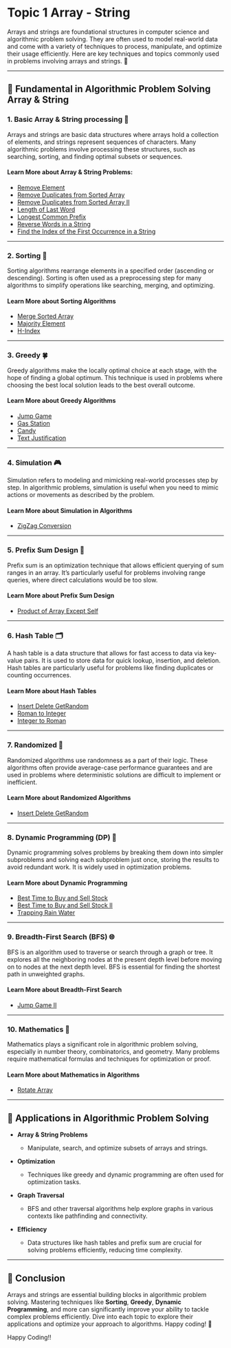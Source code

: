 # Topic 1 Array - String

Arrays and strings are foundational structures in computer science and algorithmic problem solving. They are often used to model real-world data and come with a variety of techniques to process, manipulate, and optimize their usage efficiently. Here are key techniques and topics commonly used in problems involving arrays and strings. 🚀

---

## 📌 Fundamental in Algorithmic Problem Solving Array & String

### 1. **Basic Array & String processing** 📖

Arrays and strings are basic data structures where arrays hold a collection of elements, and strings represent sequences of characters. Many algorithmic problems involve processing these structures, such as searching, sorting, and finding optimal subsets or sequences.

#### Learn More about Array & String Problems:

- [Remove Element](002%20Remove%20Element/README.md)
- [Remove Duplicates from Sorted Array](003%20Remove%20Duplicates%20from%20Sorted%20Array/README.md)
- [Remove Duplicates from Sorted Array II](004%20Remove%20Duplicates%20from%20Sorted%20Array%20II/README.md)
- [Length of Last Word](019%20Length%20of%20Last%20Word/README.md)
- [Longest Common Prefix](020%20Longest%20Common%20Prefix/README.md)
- [Reverse Words in a String](021%20Reverse%20Words%20in%20a%20String/README.md)
- [Find the Index of the First Occurrence in a String](023%20Find%20the%20Index%20of%20the%20First%20Occurrence%20in%20a%20String/README.md)

---

### 2. **Sorting** 🧹

Sorting algorithms rearrange elements in a specified order (ascending or descending). Sorting is often used as a preprocessing step for many algorithms to simplify operations like searching, merging, and optimizing.

#### Learn More about Sorting Algorithms

- [Merge Sorted Array](001%20Merge%20Sorted%20Array/README.md)
- [Majority Element](005%20Majority%20Element/README.md)
- [H-Index](011%20H-Index/README.md)

---

### 3. **Greedy** 🍀

Greedy algorithms make the locally optimal choice at each stage, with the hope of finding a global optimum. This technique is used in problems where choosing the best local solution leads to the best overall outcome.

#### Learn More about Greedy Algorithms

- [Jump Game](009%20Jump%20Game/README.md)
- [Gas Station](014%20Gas%20Station/README.md)
- [Candy](015%20Candy/README.md)
- [Text Justification](024%20Text%20Justification/README.md)

---

### 4. **Simulation** 🎮

Simulation refers to modeling and mimicking real-world processes step by step. In algorithmic problems, simulation is useful when you need to mimic actions or movements as described by the problem.

#### Learn More about Simulation in Algorithms

- [ZigZag Conversion](022%20ZigZag%20Conversion/README.md)

---

### 5. **Prefix Sum Design** 🔢

Prefix sum is an optimization technique that allows efficient querying of sum ranges in an array. It’s particularly useful for problems involving range queries, where direct calculations would be too slow.

#### Learn More about Prefix Sum Design

- [Product of Array Except Self](013%20Product%20of%20Array%20Except%20Self/README.md)

---

### 6. **Hash Table** 🗂

A hash table is a data structure that allows for fast access to data via key-value pairs. It is used to store data for quick lookup, insertion, and deletion. Hash tables are particularly useful for problems like finding duplicates or counting occurrences.

#### Learn More about Hash Tables

- [Insert Delete GetRandom](012%20Insert%20Delete%20GetRandom/README.md)
- [Roman to Integer](017%20Roman%20to%20Integer/README.md)
- [Integer to Roman](018%20Integer%20to%20Roman/README.md)

---

### 7. **Randomized** 🎲

Randomized algorithms use randomness as a part of their logic. These algorithms often provide average-case performance guarantees and are used in problems where deterministic solutions are difficult to implement or inefficient.

#### Learn More about Randomized Algorithms

- [Insert Delete GetRandom](012%20Insert%20Delete%20GetRandom/README.md)

---

### 8. **Dynamic Programming (DP)** 🔄

Dynamic programming solves problems by breaking them down into simpler subproblems and solving each subproblem just once, storing the results to avoid redundant work. It is widely used in optimization problems.

#### Learn More about Dynamic Programming

- [Best Time to Buy and Sell Stock](007%20Best%20Time%20to%20Buy%20and%20Sell%20Stock/README.md)
- [Best Time to Buy and Sell Stock II](008%20Best%20Time%20to%20Buy%20and%20Sell%20Stock%20II/README.md)
- [Trapping Rain Water](016%20Trapping%20Rain%20Water/README.md)

---

### 9. **Breadth-First Search (BFS)** 🌐

BFS is an algorithm used to traverse or search through a graph or tree. It explores all the neighboring nodes at the present depth level before moving on to nodes at the next depth level. BFS is essential for finding the shortest path in unweighted graphs.

#### Learn More about Breadth-First Search

- [Jump Game II](010%20Jump%20Game%20II/README.md)

---

### 10. **Mathematics** 📐

Mathematics plays a significant role in algorithmic problem solving, especially in number theory, combinatorics, and geometry. Many problems require mathematical formulas and techniques for optimization or proof.

#### Learn More about Mathematics in Algorithms

- [Rotate Array](006%20Rotate%20Array/README.md)

---

## 🚀 Applications in Algorithmic Problem Solving

- **Array & String Problems**

  - Manipulate, search, and optimize subsets of arrays and strings.

- **Optimization**

  - Techniques like greedy and dynamic programming are often used for optimization tasks.

- **Graph Traversal**

  - BFS and other traversal algorithms help explore graphs in various contexts like pathfinding and connectivity.

- **Efficiency**
  - Data structures like hash tables and prefix sum are crucial for solving problems efficiently, reducing time complexity.

---

## 🏁 Conclusion

Arrays and strings are essential building blocks in algorithmic problem solving. Mastering techniques like **Sorting**, **Greedy**, **Dynamic Programming**, and more can significantly improve your ability to tackle complex problems efficiently. Dive into each topic to explore their applications and optimize your approach to algorithms. Happy coding! 🎯

Happy Coding!!

